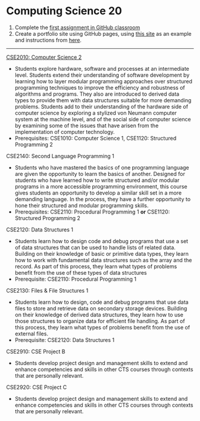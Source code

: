 # Computing Science 20

1. Complete the [first assignment in GitHub classroom](https://classroom.github.com/a/rtd5iZM_)
1. Create a portfolio site using GitHub pages, using [this site](https://github.com/BevFacey/bevfacey.github.io) as an example and instructions from [here](https://github.com/QEHS-Websites/Overview).

---

[CSE2010: Computer Science 2](CSE2010.md)
* Students explore hardware, software and processes at an intermediate level. Students extend their understanding of software development by learning how to layer modular programming approaches over structured programming techniques to improve the efficiency and robustness of algorithms and programs. They also are introduced to derived data types to provide them with data structures suitable for more demanding problems. Students add to their understanding of the hardware side of computer science by exploring a stylized von Neumann computer system at the machine level, and of the social side of computer science by examining some of the issues that have arisen from the implementation of computer technology.
* Prerequisites: CSE1010: Computer Science 1, CSE1120: Structured Programming 2

CSE2140: Second Language Programming 1
* Students who have mastered the basics of one programming language are given the opportunity to learn the basics of another. Designed for students who have learned how to write structured and/or modular programs in a more accessible programming environment, this course gives students an opportunity to develop a similar skill set in a more demanding language. In the process, they have a further opportunity to hone their structured and modular programming skills.
* Prerequisites: CSE2110: Procedural Programming 1 **or** CSE1120: Structured Programming 2

CSE2120: Data Structures 1
* Students learn how to design code and debug programs that use a set of data structures that can be used to handle lists of related data. Building on their knowledge of basic or primitive data types, they learn how to work with fundamental data structures such as the array and the record. As part of this process, they learn what types of problems benefit from the use of these types of data structures
* Prerequisite: CSE2110: Procedural Programming 1

CSE2130: Files & File Structures 1
* Students learn how to design, code and debug programs that use data files to store and retrieve data on secondary storage devices. Building on their knowledge of derived data structures, they learn how to use those structures to organize data for efficient file handling. As part of this process, they learn what types of problems benefit from the use of external
files.
* Prerequisite: CSE2120: Data Structures 1

CSE2910: CSE Project B
* Students develop project design and management skills to extend and enhance competencies and skills in other CTS courses through contexts that are personally relevant.

CSE2920: CSE Project C
* Students develop project design and management skills to extend and enhance competencies and skills in other CTS courses through contexts that are personally relevant.